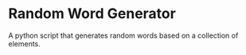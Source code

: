 Random Word Generator
=

A python script that generates random words based on a collection of elements.
